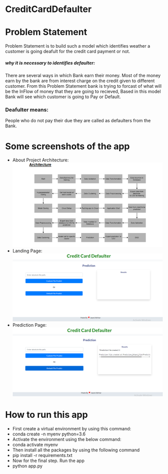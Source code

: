 # CreditCardDefaulter
# Problem Statement
Problem Statement is to build such a model which identifies weather a customer is going deafult for the credit card payment or not.
##### why it is necessary to identifies defaulter:
There are several ways in which Bank earn their money. Most of the money earn by the bank are from interest charge on the credit given to different customer.
 From this Problem Statement bank is trying to forcast of what will be the InFlow of money that they are going to recieved, 
 Based in this model Bank will see which customer is going to Pay or Default.


### Deafulter means:   
People who do not pay their due they are called as defaulters from the Bank.
# Some screenshots of the app
* About Project Architecture:
![About Project Architeture](githubimage/ccdarchitecture.PNG)
* Landing Page:
![Landing Page](githubimage/ccdlandingpage.PNG)
* Prediction Page:
![Prediction Page](githubimage/ccdprediction.PNG)

# How to run this app
* First create a virtual environment by using this command:
* conda create -n myenv python=3.6
* Activate the environment using the below command:
* conda activate myenv
* Then install all the packages by using the following command
* pip install -r requirements.txt
* Now for the final step. Run the app
* python app.py


